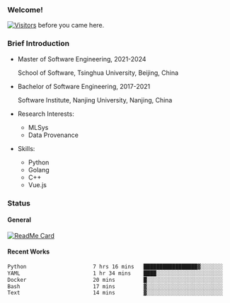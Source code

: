 ### Welcome!

[![Visitors](https://visitor-badge.laobi.icu/badge?page_id=HermitSun.HermitSun)]() before you came here.

### Brief Introduction

- Master of Software Engineering, 2021-2024
  
  School of Software, Tsinghua University, Beijing, China

- Bachelor of Software Engineering, 2017-2021
  
  Software Institute, Nanjing University, Nanjing, China

- Research Interests:
  - MLSys
  - Data Provenance

- Skills:
  - Python
  - Golang
  - C++
  - Vue.js

### Status

#### General

[![ReadMe Card](https://github-readme-stats.hermitsun.vercel.app/api?username=HermitSun&count_private=true&show_icons=true)]()

#### Recent Works

<!--START_SECTION:waka-->

```txt
Python                     7 hrs 16 mins   █████████████████▓░░░░░░░   71.12 %
YAML                       1 hr 34 mins    ████░░░░░░░░░░░░░░░░░░░░░   15.39 %
Docker                     20 mins         █░░░░░░░░░░░░░░░░░░░░░░░░   03.37 %
Bash                       17 mins         ▓░░░░░░░░░░░░░░░░░░░░░░░░   02.85 %
Text                       14 mins         ▓░░░░░░░░░░░░░░░░░░░░░░░░   02.39 %
```

<!--END_SECTION:waka-->

